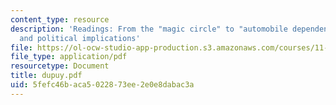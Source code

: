 ```yaml
---
content_type: resource
description: 'Readings: From the "magic circle" to "automobile dependence": measurements
  and political implications'
file: https://ol-ocw-studio-app-production.s3.amazonaws.com/courses/11-943j-urban-transportation-land-use-and-the-environment-spring-2002/5fefc46baca5022873ee2e0e8dabac3a_dupuy.pdf
file_type: application/pdf
resourcetype: Document
title: dupuy.pdf
uid: 5fefc46b-aca5-0228-73ee-2e0e8dabac3a
---
```

